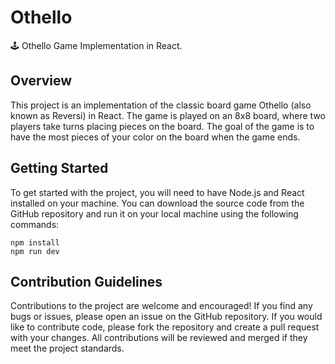 # Othello

🕹️  Othello Game Implementation in React.

## Overview

This project is an implementation of the classic board game Othello (also known as Reversi) in React.
The game is played on an 8x8 board, where two players take turns placing pieces on the board. The goal of the game is to have the most pieces
of your color on the board when the game ends.

## Getting Started

To get started with the project, you will need to have Node.js and React installed on your machine.
You can download the source code from the GitHub repository and run it on your local machine using the following commands:

```
npm install
npm run dev

```

## Contribution Guidelines

Contributions to the project are welcome and encouraged! If you find any bugs or issues, please open an issue on the GitHub repository.
If you would like to contribute code, please fork the repository and create a pull request with your changes. All contributions will be reviewed and
merged if they meet the project standards.
